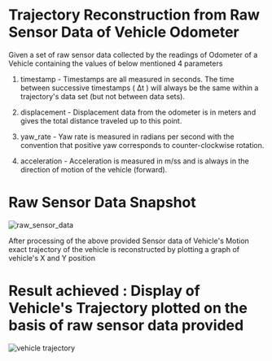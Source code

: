 # Trajectory Reconstruction from Raw Sensor Data of Vehicle Odometer

Given a set of raw sensor data collected by the readings of Odometer of a Vehicle containing the values of below mentioned 4 parameters

1) timestamp - Timestamps are all measured in seconds. The time between successive timestamps ( Δt ) will always be the same within a trajectory's data set (but not between data sets).

2) displacement - Displacement data from the odometer is in meters and gives the total distance traveled up to this point.

3) yaw_rate - Yaw rate is measured in radians per second with the convention that positive yaw corresponds to counter-clockwise rotation.

4) acceleration - Acceleration is measured in  m/ss  and is always in the direction of motion of the vehicle (forward).

# Raw Sensor Data Snapshot

![raw_sensor_data](https://user-images.githubusercontent.com/25223180/46579149-8b0aa280-ca29-11e8-808a-50228226a135.PNG)


After processing of the above provided Sensor data of Vehicle's Motion exact trajectory of the vehicle is reconstructed by plotting a graph of vehicle's X and Y position 


# Result achieved : Display of Vehicle's Trajectory plotted on the basis of raw sensor data provided

![vehicle trajectory](https://user-images.githubusercontent.com/25223180/46579404-88f71280-ca2e-11e8-9835-ebcd200f7b24.png)

